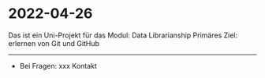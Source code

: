 # 2022-04-26
Das ist ein Uni-Projekt für das Modul: Data Librarianship
Primäres Ziel: erlernen von Git und GitHub

---
- Bei Fragen: xxx Kontakt
